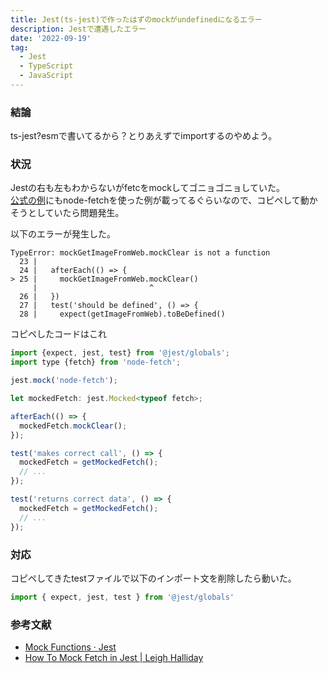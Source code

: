 ```yaml
---
title: Jest(ts-jest)で作ったはずのmockがundefinedになるエラー
description: Jestで遭遇したエラー
date: '2022-09-19'
tag:
  - Jest
  - TypeScript
  - JavaScript
---
```

### 結論
ts-jest?esmで書いてるから？とりあえずでimportするのやめよう。

### 状況
Jestの右も左もわからないがfetcをmockしてゴニョゴニョしていた。  
[公式の例](https://jestjs.io/docs/mock-function-api/#jestmockedsource)にもnode-fetchを使った例が載ってるぐらいなので、コピペして動かそうとしていたら問題発生。


以下のエラーが発生した。
```jsstacktrace
TypeError: mockGetImageFromWeb.mockClear is not a function
  23 |
  24 |   afterEach(() => {
> 25 |     mockGetImageFromWeb.mockClear()
     |                         ^
  26 |   })
  27 |   test('should be defined', () => {
  28 |     expect(getImageFromWeb).toBeDefined()
```

コピペしたコードはこれ
```js
import {expect, jest, test} from '@jest/globals';
import type {fetch} from 'node-fetch';

jest.mock('node-fetch');

let mockedFetch: jest.Mocked<typeof fetch>;

afterEach(() => {
  mockedFetch.mockClear();
});

test('makes correct call', () => {
  mockedFetch = getMockedFetch();
  // ...
});

test('returns correct data', () => {
  mockedFetch = getMockedFetch();
  // ...
});
```


### 対応
コピペしてきたtestファイルで以下のインポート文を削除したら動いた。
```js
import { expect, jest, test } from '@jest/globals'
```

### 参考文献
- [Mock Functions · Jest](https://jestjs.io/docs/mock-function-api/#jestmockedsource)
- [How To Mock Fetch in Jest | Leigh Halliday](https://www.leighhalliday.com/mock-fetch-jest)


